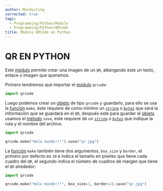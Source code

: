 ```yaml
---
author: Mindusting
corrected: true
tags:
  - Programming/Python/Module
  - Programming/Python/QRCode
title: Módulo QRCode en Python
---
```


# QR EN PYTHON

Este [módulo](py_module.md) permite crear una imagen de un `QR`, albergando este un texto, enlace o imagen que queramos.

Primero tendremos qué importar el [módulo](py_module.md) `qrcode`:

```python
import qrcode
```

Luego podemos crear un [objeto](py_class.md) de tipo `qrcode` y guardarlo, para ello se usa la [función](py_function.md) `make`, éste requiere de como mínimo un [`string`](py_str.md) o [`bytes`](py_bytes.md) que será la información que se guardará en el `QR`, después este para guardar el [objeto](py_class.md) usamos el [método](class/py_method.md) `save`, este requiere de un [`string`](py_str.md) o [`bytes`](py_bytes.md) que indique la ruta y el nombre del archivo.

```python
import qrcode

qrcode.make("Hola mundo!!!").save("qr.jpg")
```

La [función](py_function.md) `make` también tiene dos argumentos, `box_size` y `border`, el primero por defecto es `10` e indica el tamaño en píxeles que tiene cada cuadro del `QR`, el segundo indica el número de cuadros de margen que tiene el `QR` alrededor:

```python
import qrcode

qrcode.make("Hola mundo!!!", box_size=1, border=1).save("qr.jpg")
```
